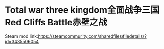 # Total war three kingdom全面战争三国 Red Cliffs Battle赤壁之战

Steam mod link:https://steamcommunity.com/sharedfiles/filedetails/?id=3435506054
